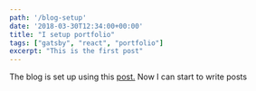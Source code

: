```yaml
---
path: '/blog-setup'
date: '2018-03-30T12:34:00+00:00'
title: "I setup portfolio"
tags: ["gatsby", "react", "portfolio"]
excerpt: "This is the first post"
---
```

The blog is set up using this [post.](https://blog.bitsrc.io/build-your-own-blog-using-gatsby-and-react-a1255a5ab086)
Now I can start to write posts
